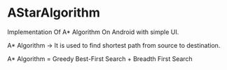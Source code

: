 # AStarAlgorithm
Implementation Of A* Algorithm On Android with simple UI.


A* Algorithm -> It is used to find shortest path from source to destination.

A* Algorithm = Greedy Best-First Search + Breadth First Search
